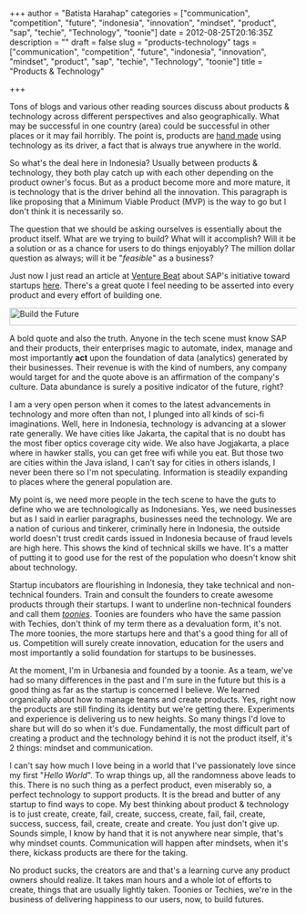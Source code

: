 +++
author = "Batista Harahap"
categories = ["communication", "competition", "future", "indonesia", "innovation", "mindset", "product", "sap", "techie", "Technology", "toonie"]
date = 2012-08-25T20:16:35Z
description = ""
draft = false
slug = "products-technology"
tags = ["communication", "competition", "future", "indonesia", "innovation", "mindset", "product", "sap", "techie", "Technology", "toonie"]
title = "Products & Technology"

+++


Tons of blogs and various other reading sources discuss about products &amp; technology across different perspectives and also geographically. What may be successful in one country (area) could be successful in other places or it may fail horribly. The point is, products are <span style="text-decoration: underline;">hand made</span> using technology as its driver, a fact that is always true anywhere in the world.

So what's the deal here in Indonesia? Usually between products &amp; technology, they both play catch up with each other depending on the product owner's focus. But as a product become more and more mature, it is technology that is the driver behind all the innovation. This paragraph is like proposing that a Minimum Viable Product (MVP) is the way to go but I don't think it is necessarily so.

The question that we should be asking ourselves is essentially about the product itself. What are we trying to build? What will it accomplish? Will it be a solution or as a chance for users to do things enjoyably? The million dollar question as always; will it be "<em>feasible</em>" as a business?

Just now I just read an article at <a href="http://www.venturebeat.com" target="_blank">Venture Beat</a> about SAP's initiative toward startups <a title="SAP gives startups millions of softwares, here's why" href="http://venturebeat.com/2012/08/25/sap-gives-startups-millions-of-dollars-worth-of-software-heres-why/" target="_blank">here</a>. There's a great quote I feel needing to be asserted into every product and every effort of building one.

<a href="http://www.bango29.com/go/wp-content/uploads/2012/08/Screen-Shot-2012-08-26-at-2.37.13-AM.png"><img class="aligncenter size-full wp-image-926" title="Build the Future" src="http://www.bango29.com/go/wp-content/uploads/2012/08/Screen-Shot-2012-08-26-at-2.37.13-AM.png" alt="Build the Future" width="527" height="31" /></a>

A bold quote and also the truth. Anyone in the tech scene must know SAP and their products, their enterprises magic to automate, index, manage and most importantly <strong>act</strong> upon the foundation of data (analytics) generated by their businesses. Their revenue is with the kind of numbers, any company would target for and the quote above is an affirmation of the company's culture. Data abundance is surely a positive indicator of the future, right?

I am a very open person when it comes to the latest advancements in technology and more often than not, I plunged into all kinds of sci-fi imaginations. Well, here in Indonesia, technology is advancing at a slower rate generally. We have cities like Jakarta, the capital that is no doubt has the most fiber optics coverage city wide. We also have Jogjakarta, a place where in hawker stalls, you can get free wifi while you eat. But those two are cities within the Java island, I can't say for cities in others islands, I never been there so I'm not speculating. Information is steadily expanding to places where the general population are.

My point is, we need more people in the tech scene to have the guts to define who we are technologically as Indonesians. Yes, we need businesses but as I said in earlier paragraphs, businesses need the technology. We are a nation of curious and tinkerer, criminally here in Indonesia, the outside world doesn't trust credit cards issued in Indonesia because of fraud levels are high here. This shows the kind of technical skills we have. It's a matter of putting it to good use for the rest of the population who doesn't know shit about technology.

Startup incubators are flourishing in Indonesia, they take technical and non-technical founders. Train and consult the founders to create awesome products through their startups. I want to underline non-technical founders and call them <a title="What is a toonie?" href="http://www.onein3boston.com/tag/what-is-a-toonie/" target="_blank"><em>toonies</em></a>. Toonies are founders who have the same passion with Techies, don't think of my term there as a devaluation form, it's not. The more toonies, the more startups here and that's a good thing for all of us. Competition will surely create innovation, education for the users and most importantly a solid foundation for startups to be businesses.

At the moment, I'm in Urbanesia and founded by a toonie. As a team, we've had so many differences in the past and I'm sure in the future but this is a good thing as far as the startup is concerned I believe. We learned organically about how to manage teams and create products. Yes, right now the products are still finding its identity but we're getting there. Experiments and experience is delivering us to new heights. So many things I'd love to share but will do so when it's due. Fundamentally, the most difficult part of creating a product and the technology behind it is not the product itself, it's 2 things: mindset and communication.

I can't say how much I love being in a world that I've passionately love since my first "<em>Hello World</em>". To wrap things up, all the randomness above leads to this. There is no such thing as a perfect product, even miserably so, a perfect technology to support products. It is the bread and butter of any startup to find ways to cope. My best thinking about product &amp; technology is to just create, create, fail, create, success, create, fail, fail, create, success, success, fail, create, create and create. You just don't give up. Sounds simple, I know by hand that it is not anywhere near simple, that's why mindset counts. Communication will happen after mindsets, when it's there, kickass products are there for the taking.

No product sucks, the creators are and that's a learning curve any product owners should realize. It takes man hours and a whole lot of efforts to create, things that are usually lightly taken. Toonies or Techies, we're in the business of delivering happiness to our users, now, to build futures.